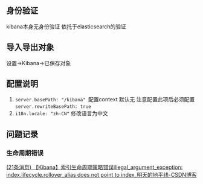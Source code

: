 ## 身份验证

kibana本身无身份验证 依托于elasticsearch的验证

## 导入导出对象

设置->Kibana->已保存对象

## 配置说明

1. `server.basePath: "/kibana" `配置context 默认无 注意配置此项后必须配置`server.rewriteBasePath: true`
2. `i18n.locale: "zh-CN"` 修改语言为中文



## 问题记录

### 生命周期错误

[(21条消息) 【Kibana】索引生命周期策略错误illegal_argument_exception: index.lifecycle.rollover_alias does not point to index_明天的地平线-CSDN博客](https://blog.csdn.net/husong_/article/details/114012199)



